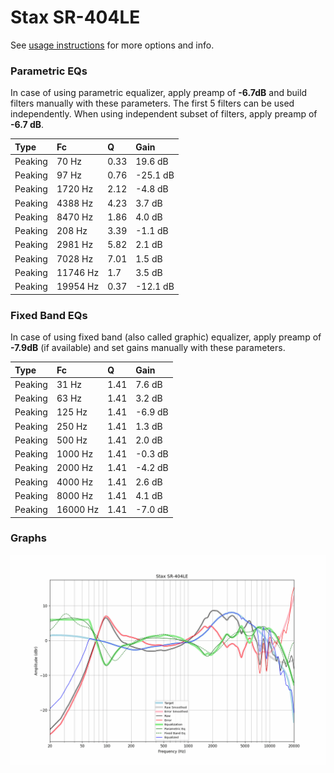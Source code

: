 # Stax SR-404LE
See [usage instructions](https://github.com/jaakkopasanen/AutoEq#usage) for more options and info.

### Parametric EQs
In case of using parametric equalizer, apply preamp of **-6.7dB** and build filters manually
with these parameters. The first 5 filters can be used independently.
When using independent subset of filters, apply preamp of **-6.7 dB**.

| Type    | Fc       |    Q | Gain     |
|:--------|:---------|:-----|:---------|
| Peaking | 70 Hz    | 0.33 | 19.6 dB  |
| Peaking | 97 Hz    | 0.76 | -25.1 dB |
| Peaking | 1720 Hz  | 2.12 | -4.8 dB  |
| Peaking | 4388 Hz  | 4.23 | 3.7 dB   |
| Peaking | 8470 Hz  | 1.86 | 4.0 dB   |
| Peaking | 208 Hz   | 3.39 | -1.1 dB  |
| Peaking | 2981 Hz  | 5.82 | 2.1 dB   |
| Peaking | 7028 Hz  | 7.01 | 1.5 dB   |
| Peaking | 11746 Hz | 1.7  | 3.5 dB   |
| Peaking | 19954 Hz | 0.37 | -12.1 dB |

### Fixed Band EQs
In case of using fixed band (also called graphic) equalizer, apply preamp of **-7.9dB**
(if available) and set gains manually with these parameters.

| Type    | Fc       |    Q | Gain    |
|:--------|:---------|:-----|:--------|
| Peaking | 31 Hz    | 1.41 | 7.6 dB  |
| Peaking | 63 Hz    | 1.41 | 3.2 dB  |
| Peaking | 125 Hz   | 1.41 | -6.9 dB |
| Peaking | 250 Hz   | 1.41 | 1.3 dB  |
| Peaking | 500 Hz   | 1.41 | 2.0 dB  |
| Peaking | 1000 Hz  | 1.41 | -0.3 dB |
| Peaking | 2000 Hz  | 1.41 | -4.2 dB |
| Peaking | 4000 Hz  | 1.41 | 2.6 dB  |
| Peaking | 8000 Hz  | 1.41 | 4.1 dB  |
| Peaking | 16000 Hz | 1.41 | -7.0 dB |

### Graphs
![](./Stax%20SR-404LE.png)
